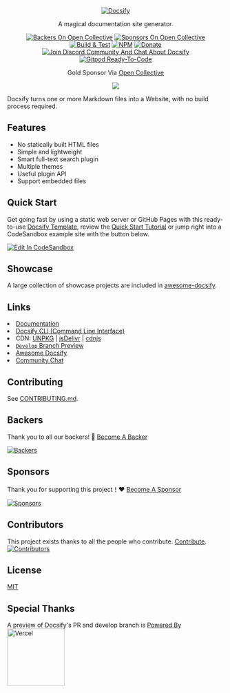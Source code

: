 <p align="center">
  <a href="https://docsify.js.org" target="_blank" title="Docsify">
    <img alt="Docsify" src="./docs/_media/icon.svg">
  </a>
</p>

<p align="center">
  A magical documentation site generator.
</p>

<p align="center">
  <a href="#backers" title="Backers On Open Collective"><img src="https://opencollective.com/docsify/backers/badge.svg?style=flat-square" alt="Backers On Open Collective"></a>
  <a href="#sponsors" title="Sponsors On Open Collective"><img src="https://opencollective.com/docsify/sponsors/badge.svg?style=flat-square" alt="Sponsors On Open Collective"></a>
  <a href="https://github.com/docsifyjs/docsify/actions/workflows/test.yml" title="Build &amp; Test"><img src="https://github.com/docsifyjs/docsify/actions/workflows/test.yml/badge.svg" alt="Build &amp; Test"></a>
  <a href="https://www.npmjs.com/package/docsify" title="NPM"><img src="https://img.shields.io/npm/v/docsify.svg?style=flat-square" alt="NPM"></a>
  <a href="https://github.com/QingWei-Li/donate" title="Donate"><img src="https://img.shields.io/badge/%24-donate-ff69b4.svg?style=flat-square" alt="Donate"></a>
  <a href="https://discord.gg/3NwKFyR" title="Join Discord Community And Chat About Docsify"><img src="https://img.shields.io/discord/713647066802421792.svg?label=&logo=discord&logoColor=ffffff&color=7389D8&labelColor=6A7EC2&cacheSeconds=60" alt="Join Discord Community And Chat About Docsify"></a>
  <a href="https://gitpod.io/#https://github.com/docsifyjs/docsify" title="Gitpod Ready-To-Code"><img src="https://img.shields.io/badge/Gitpod-ready--to--code-blue?logo=gitpod" alt="Gitpod Ready-To-Code"></a>
</p>

<p align="center">Gold Sponsor Via <a href="https://opencollective.com/docsify" title="Open Collective">Open Collective</a></p>

<p align="center">
  <a href="https://opencollective.com/docsify/order/3254">
    <img src="https://opencollective.com/docsify/tiers/gold-sponsor.svg?avatarHeight=36">
  </a>
</p>

Docsify turns one or more Markdown files into a Website, with no build process required.

## Features

- No statically built HTML files
- Simple and lightweight
- Smart full-text search plugin
- Multiple themes
- Useful plugin API
- Support embedded files

## Quick Start

Get going fast by using a static web server or GitHub Pages with this ready-to-use <!-- [Docsify Template](https://github.com/docsifyjs/docsify-template) --> <a href="https://github.com/docsifyjs/docsify-template" target="_blank" title="Docsify Template">Docsify Template</a>, review the <!-- [Quick Start Tutorial](https://docsify.js.org/#/quickstart) --> <a href="https://docsify.js.org/#/quickstart" target="_blank" title="Quick Start Tutorial">Quick Start Tutorial</a> or jump right into a CodeSandbox example site with the button below.

<span><!-- [![Edit 307qqv236](https://codesandbox.io/static/img/play-codesandbox.svg)](https://codesandbox.io/s/307qqv236) --> <a href="https://codesandbox.io/s/307qqv236" target="_blank" title="Edit In CodeSandbox"><img src="https://codesandbox.io/static/img/play-codesandbox.svg" alt="Edit In CodeSandbox"></a></span>

## Showcase

A large collection of showcase projects are included in <!-- [awesome-docsify](https://github.com/docsifyjs/awesome-docsify#showcase) --> <a href="https://github.com/docsifyjs/awesome-docsify#showcase" target="_blank" title="awesome-docsify">awesome-docsify</a>.

## Links

<li><!-- [Documentation](https://docsify.js.org) --> <a href="https://docsify.js.org" target="_blank" title="Documentation">Documentation</a></li>
<li><!-- [Docsify CLI (Command Line Interface)](https://github.com/docsifyjs/docsify-cli) --> <a href="https://github.com/docsifyjs/docsify-cli" target="_blank" title="Docsify CLI (Command Line Interface)">Docsify CLI (Command Line Interface)</a></li>
<li>CDN: <!-- [UNPKG](https://unpkg.com/docsify/) --> <a href="https://unpkg.com/docsify/" target="_blank" title="UNPKG">UNPKG</a> | <!-- [jsDelivr](https://cdn.jsdelivr.net/npm/docsify/) --> <a href="https://cdn.jsdelivr.net/npm/docsify/" target="_blank" title="jsDelivr">jsDelivr</a> | <!-- [cdnjs](https://cdnjs.com/libraries/docsify) --> <a href="https://cdnjs.com/libraries/docsify" target="_blank" title="cdnjs">cdnjs</a></li>
<li><!-- [`Develop` Branch Preview](https://docsify-preview.vercel.app/) --> <a href="https://docsify-preview.vercel.app/" target="_blank" title="Develop Branch Preview"><code>Develop</code> Branch Preview</a></li>
<li><!-- [Awesome Docsify](https://github.com/docsifyjs/awesome-docsify) --> <a href="https://github.com/docsifyjs/awesome-docsify" target="_blank" title="Awesome Docsify">Awesome Docsify</a></li>
<li><!-- [Community Chat](https://discord.gg/3NwKFyR) --> <a href="https://discord.gg/3NwKFyR" target="_blank" title="Community Chat">Community Chat</a></li>

## Contributing

See <!--[CONTRIBUTING.md](./CONTRIBUTING.md) --> <a href="./CONTRIBUTING.md" target="_blank" title="CONTRIBUTING.md">CONTRIBUTING.md</a>.

## Backers

Thank you to all our backers! 🙏 <!-- [[Become A Backer](https://opencollective.com/docsify#backers)] --> <a href="https://opencollective.com/docsify#backers" target="_blank" title="Become A Backer">Become A Backer</a>

<a href="https://opencollective.com/docsify#backers" target="_blank" title="Backers"><img src="https://opencollective.com/docsify/backers.svg?width=890" alt="Backers"></a>

## Sponsors

Thank you for supporting this project！:heart: <!-- [[Become A Sponsor](https://opencollective.com/docsify)] --> <a href="https://opencollective.com/docsify" target="_blank" title="Become A Sponsor">Become A Sponsor</a>

<a href="https://opencollective.com/docsify" target="_blank" title="Sponsors"><img src="https://opencollective.com/docsify/sponsors.svg?width=890" alt="Sponsors" /></a>

## Contributors

This project exists thanks to all the people who contribute.  <!-- [[Contribute](CONTRIBUTING.md)] --> <a href="CONTRUBUTING.md" target="_blank" title="Contribute">Contribute</a>.
<a href="https://github.com/docsifyjs/docsify/graphs/contributors" target="_blank" title="Contributors"><img src="https://opencollective.com/docsify/contributors.svg?width=890" alt="Contributors" /></a>

## License

<span><!-- [MIT](LICENSE) --> <a href="LICENSE" target="_blank" title="MIT">MIT</a></span>

## Special Thanks

A preview of Docsify's PR and develop branch is <a href="https://vercel.com/?utm_source=docsifyjs&utm_campaign=oss" target="_blank" title="Powered By Vercel">Powered By <img src="https://cdn.jsdelivr.net/gh/docsifyjs/docsify/docs/_media/vercel_logo.svg" alt="Vercel" width="133px"></a>
